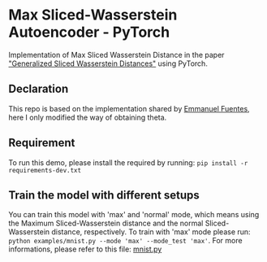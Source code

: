 # Max Sliced-Wasserstein Autoencoder - PyTorch


Implementation of Max Sliced Wasserstein Distance in the paper ["Generalized Sliced Wasserstein Distances"](https://arxiv.org/abs/1902.00434) using PyTorch.

## Declaration

This repo is based on the implementation shared by [Emmanuel Fuentes](https://github.com/eifuentes/swae-pytorch), here I only modified the way of obtaining theta.

## Requirement

To run this demo, please install the required by running: `pip install -r requirements-dev.txt`

## Train the model with different setups

You can train this model with 'max' and 'normal' mode, which means using the Maximum Sliced-Wasserstein distance and the normal Sliced-Wasserstein distance, respectively. To train with 'max' mode please run: ` python examples/mnist.py --mode 'max' --mode_test 'max' `. For more informations, please refer to this file: [mnist.py](https://github.com/ShwanMario/max_sliced_wasserstein_distance/blob/master/examples/mnist.py)

